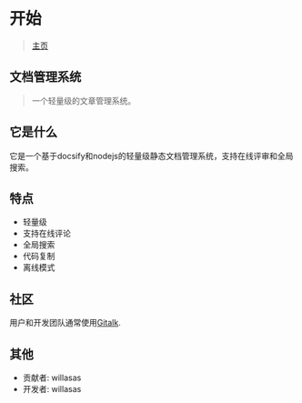 # 开始
> [主页](https://willasas.github.io/ArticleManagementSystem/#/)

## 文档管理系统

> 一个轻量级的文章管理系统。

## 它是什么

它是一个基于docsify和nodejs的轻量级静态文档管理系统，支持在线评审和全局搜索。

## 特点

- 轻量级
- 支持在线评论
- 全局搜索
- 代码复制
- 离线模式

## 社区

用户和开发团队通常使用<a href="#">Gitalk</a>.

## 其他

- 贡献者: willasas
- 开发者: willasas

